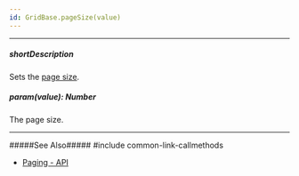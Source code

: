 ```yaml
---
id: GridBase.pageSize(value)
---
```

---
##### shortDescription
Sets the [page size](/api-reference/10%20UI%20Widgets/GridBase/1%20Configuration/paging/pageSize.md '{basewidgetpath}/Configuration/paging/#pageSize').

##### param(value): Number
The page size.

---
#####See Also#####
#include common-link-callmethods
- [Paging - API](/Documentation/Guide/Widgets/{WidgetName}/Paging/#API)